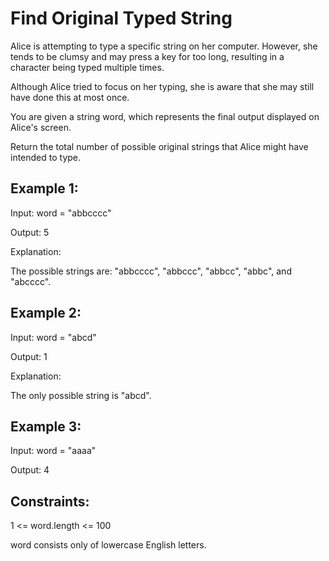 # Find Original Typed String
Alice is attempting to type a specific string on her computer. However, she tends to be clumsy and may press a key for too long, resulting in a character being typed multiple times.

Although Alice tried to focus on her typing, she is aware that she may still have done this at most once.

You are given a string word, which represents the final output displayed on Alice's screen.

Return the total number of possible original strings that Alice might have intended to type.

 

## Example 1:

Input: word = "abbcccc"

Output: 5

Explanation:

The possible strings are: "abbcccc", "abbccc", "abbcc", "abbc", and "abcccc".

## Example 2:

Input: word = "abcd"

Output: 1

Explanation:

The only possible string is "abcd".

## Example 3:

Input: word = "aaaa"

Output: 4

 

## Constraints:

1 <= word.length <= 100

word consists only of lowercase English letters.
